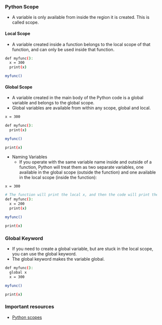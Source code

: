 ### Python Scope
* A variable is only available from inside the region it is created. This is called scope.

#### Local Scope
* A variable created inside a function belongs to the local scope of that function, and can only be used inside that function.
```bash
def myfunc():
  x = 300
  print(x)

myfunc() 
```

#### Global Scope
* A variable created in the main body of the Python code is a global variable and belongs to the global scope.
* Global variables are available from within any scope, global and local.
```bash
x = 300

def myfunc():
  print(x)

myfunc()

print(x) 
```
* Naming Variables
  * If you operate with the same variable name inside and outside of a function, Python will treat them as two separate variables, one available in the global scope (outside the function) and one available in the local scope (inside the function):
```bash
x = 300

# The function will print the local x, and then the code will print the global x:
def myfunc():
  x = 200
  print(x)

myfunc()

print(x) 
```

### Global Keyword
* If you need to create a global variable, but are stuck in the local scope, you can use the global keyword.
* The global keyword makes the variable global.
```bash
def myfunc():
  global x
  x = 300

myfunc()

print(x) 
```

### Important resources
* [Python scopes](https://www.w3schools.com/python/python_scope.asp)